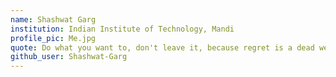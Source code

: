 ```yaml
---
name: Shashwat Garg
institution: Indian Institute of Technology, Mandi
profile_pic: Me.jpg
quote: Do what you want to, don't leave it, because regret is a dead weight...
github_user: Shashwat-Garg
---
```

